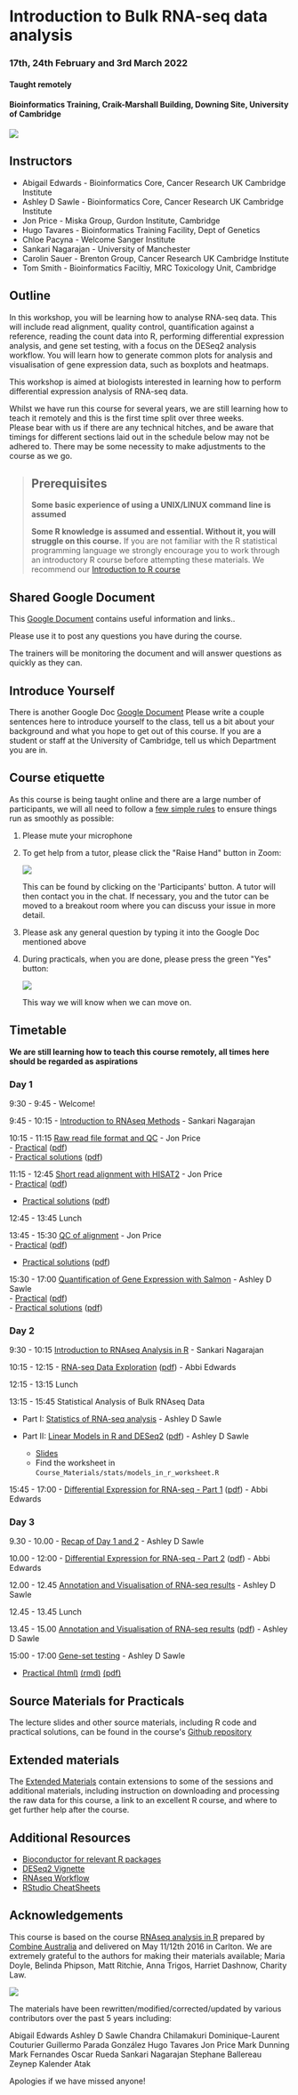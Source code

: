 # Introduction to Bulk RNA-seq data analysis
### 17th, 24th February and 3rd March 2022
#### Taught remotely
#### Bioinformatics Training, Craik-Marshall Building, Downing Site, University of Cambridge

![](Bulk_RNAseq_Course_Base/images/CRUK_Cambridge_Major_Centre_logo.jpg)

## Instructors

* Abigail Edwards - Bioinformatics Core, Cancer Research UK Cambridge Institute
* Ashley D Sawle - Bioinformatics Core, Cancer Research UK Cambridge Institute
* Jon Price - Miska Group, Gurdon Institute, Cambridge
* Hugo Tavares - Bioinformatics Training Facility, Dept of Genetics
* Chloe Pacyna - Welcome Sanger Institute
* Sankari Nagarajan - University of Manchester
* Carolin Sauer - Brenton Group, Cancer Research UK Cambridge Institute
* Tom Smith - Bioinformatics Faciltiy, MRC Toxicology Unit, Cambridge


## Outline

In this workshop, you will be learning how to analyse RNA-seq data. This will
include read alignment, quality control, quantification against a reference,
reading the count data into R, performing differential expression analysis, and
gene set testing, with a focus on the DESeq2 analysis workflow. You will learn
how to generate common plots for analysis and visualisation of gene expression
data, such as boxplots and heatmaps.

This workshop is aimed at biologists interested in learning how to perform
differential expression analysis of RNA-seq data.

Whilst we have run this course for several years, we are still learning how to
teach it remotely and this is the first time split over three weeks.  
Please bear with us if there are any technical hitches, and
be aware that timings for different sections laid out in the schedule below may
not be adhered to. There may be some necessity to make adjustments to the course
as we go.

> ## Prerequisites
>
> __**Some basic experience of using a UNIX/LINUX command line is assumed**__
>
> __**Some R knowledge is assumed and essential. Without it, you
> will struggle on this course.**__
> If you are not familiar with the R statistical programming language we
> strongly encourage you to work through an introductory R course before
> attempting these materials.
> We recommend our [Introduction to R course](https://bioinformatics-core-shared-training.github.io/r-intro/)

## Shared Google Document

This
[Google Document](https://docs.google.com/document/d/1minSG0F72YCeObH9jntjZO1DgLF8jsyzu23hdJP5tZ8/edit) contains useful information and links..

Please use it to post any questions you have during the course.

The trainers will be monitoring the document and will answer questions as quickly
as they can.

## Introduce Yourself

There is another Google Doc
[Google Document](https://docs.google.com/document/d/16W723pDWTUAsTmsjF29L3bOTxIv7i3NVAr1ST1ugPfk/edit)
Please write a couple sentences here to introduce yourself to the class, tell
us a bit about your background and what you hope to get out of this course.  If
you are a student or staff at the University of Cambridge, tell us which
Department you are in.


## Course etiquette

As this course is being taught online and there are a large number of participants,
we will all need to follow a [few simple rules](https://docs.google.com/presentation/d/e/2PACX-1vQv9nTlsdRC9iZJU138tLL1jrwNoryp8P-FnXxb_ugOOWjbav4QHTLYLLZj2KK4kTO0_3x3VlzSdrUu/pub?start=false&loop=false&delayms=3000) to ensure things run as smoothly as possible:

1. Please mute your microphone

2. To get help from a tutor, please click the "Raise Hand" button in Zoom:

    ![](Bulk_RNAseq_Course_Base/images/raise_hand.png)

   This can be found by clicking on the 'Participants' button. A tutor will
   then contact you in the chat. If necessary, you and the tutor can be moved
   to a breakout room where you can discuss your issue in more detail.

3. Please ask any general question by typing it into the Google Doc mentioned above

4. During practicals, when you are done, please press the green "Yes" button:

    ![](Bulk_RNAseq_Course_Base/images/yes_button.png)

   This way we will know when we can move on.

## Timetable

**We are still learning how to teach this course remotely, all times here should be
regarded as aspirations**

### Day 1

9:30 - 9:45 - Welcome! <!-- Abbi -->

9:45 - 10:15 - [Introduction to RNAseq
Methods](Bulk_RNAseq_Course_Base/Markdowns/01_Introduction_to_RNAseq_Methods.html) - Sankari Nagarajan

10:15 - 11:15 [Raw read file format and
QC](Bulk_RNAseq_Course_Base/Markdowns/02_FastQC_introduction.html)  - Jon Price  
    - [Practical](Bulk_RNAseq_Course_Base/Markdowns/02_FastQC_practical.html) ([pdf](Bulk_RNAseq_Course_Base/Markdowns/02_FastQC_practical.pdf))   
    - [Practical solutions](Bulk_RNAseq_Course_Base/Markdowns/02_FastQC_practical.Solutions.html) ([pdf](Bulk_RNAseq_Course_Base/Markdowns/02_FastQC_practical.Solutions.pdf))  

11:15 - 12:45 [Short read alignment with
HISAT2](Bulk_RNAseq_Course_Base/Markdowns/03_Alignment_with_HISAT2_introduction.html) - Jon Price  
    - [Practical](Bulk_RNAseq_Course_Base/Markdowns/03_Alignment_with_HISAT2_practical.html)  ([pdf](Bulk_RNAseq_Course_Base/Markdowns/03_Alignment_with_HISAT2_practical.pdf))    
  - [Practical solutions](Bulk_RNAseq_Course_Base/Markdowns/03_Alignment_with_HISAT2_practical.Solutions.html) ([pdf](Bulk_RNAseq_Course_Base/Markdowns/03_Alignment_with_HISAT2_practical.Solutions.pdf))

12:45 - 13:45 Lunch

13:45 - 15:30 [QC of alignment](Bulk_RNAseq_Course_Base/Markdowns/04_QC_of_aligned_reads_introduction.html) - Jon Price  
    - [Practical](Bulk_RNAseq_Course_Base/Markdowns/04_QC_of_aligned_reads_practical.html) ([pdf](Bulk_RNAseq_Course_Base/Markdowns/04_QC_of_aligned_reads_practical.pdf))  
  - [Practical solutions](Bulk_RNAseq_Course_Base/Markdowns/04_QC_of_aligned_reads_practical.Solutions.html) ([pdf](Bulk_RNAseq_Course_Base/Markdowns/04_QC_of_aligned_reads_practical.Solutions.pdf))

15:30 - 17:00 [Quantification of Gene Expression with Salmon](Bulk_RNAseq_Course_Base/Markdowns/05_Quantification_with_Salmon_introduction.html) - Ashley D Sawle  
    - [Practical](Bulk_RNAseq_Course_Base/Markdowns/05_Quantification_with_Salmon_practical.html)  ([pdf](Bulk_RNAseq_Course_Base/Markdowns/05_Quantification_with_Salmon_practical.pdf))  
    - [Practical solutions](Bulk_RNAseq_Course_Base/Markdowns/05_Quantification_with_Salmon_practical.Solutions.html) ([pdf](Bulk_RNAseq_Course_Base/Markdowns/05_Quantification_with_Salmon_practical.Solutions.pdf))

### Day 2

9:30 - 10:15  [Introduction to RNAseq Analysis in
R](Bulk_RNAseq_Course_Base/Markdowns/06_Introduction_to_RNAseq_Analysis_in_R.html) - Sankari Nagarajan  

10:15 - 12:15 - [RNA-seq
Data Exploration](Bulk_RNAseq_Course_Base/Markdowns/07_Data_Exploration.html) ([pdf](Bulk_RNAseq_Course_Base/Markdowns/07_Data_Exploration.pdf)) - Abbi Edwards   
  <!-- - [Practical solutions](Bulk_RNAseq_Course_Base/Markdowns/07_Data_Exploration.Solutions.html) ([pdf](Bulk_RNAseq_Course_Base/Markdowns/07_Data_Exploration.Solutions.pdf))   
    [Live script](live_scripts/Data_exploration.R) -->

12:15 - 13:15 Lunch

13:15 - 15:45 Statistical Analysis of Bulk RNAseq Data

- Part I: [Statistics of RNA-seq analysis](https://docs.google.com/presentation/d/1cQmJ41AC7Xw2kvt5xiJBIHU4uqJonjH0TNURUkzWZCQ/edit?usp=sharing) - Ashley D Sawle

- Part II: [Linear Models in R and DESeq2](Bulk_RNAseq_Course_Base/Markdowns/09_Linear_Models.html) ([pdf](Bulk_RNAseq_Course_Base/Markdowns/09_Linear_Models.pdf)) - Ashley D Sawle  
    - [Slides](https://docs.google.com/presentation/d/1FTP_gdOQ7sBQWZqTbkB97uUzZ57O9FTyVTgfQrqHPeg/edit?usp=sharing) <!-- ([live whiteboard used during lecture](https://jamboard.google.com/d/1lWsGcrH6uihB0A9OIIZ9P-DbdrS2oUOZPl2EdpcZGJM/edit?usp=sharing)) -->
    - Find the worksheet in `Course_Materials/stats/models_in_r_worksheet.R`


15:45 - 17:00 - [Differential Expression for RNA-seq - Part 1](Bulk_RNAseq_Course_Base/Markdowns/10_DE_analysis_with_DESeq2_part1.html)
([pdf](Bulk_RNAseq_Course_Base/Markdowns/10_DE_analysis_with_DESeq2_part1.pdf)) - Abbi Edwards
<!-- [Live script](live_scripts/DESeq2_liveScript_part1.R) -->

### Day 3

9.30 - 10.00 - [Recap of Day 1 and 2](https://docs.google.com/presentation/d/1XBfQ7ryZlLUuFOBEtwmmuzbB4sp_efaHvSi6Fab7sPs/edit?usp=sharing) - Ashley D Sawle

10.00 - 12:00 - [Differential Expression for RNA-seq - Part 2](Bulk_RNAseq_Course_Base/Markdowns/10_DE_analysis_with_DESeq2_part2.html) ([pdf](Bulk_RNAseq_Course_Base/Markdowns/10_DE_analysis_with_DESeq2_part2.pdf)) - Abbi Edwards   
  <!--   - [practical solutions](Bulk_RNAseq_Course_Base/Markdowns/10_DE_analysis_with_DESeq2.Solutions.html) ([pdf](Bulk_RNAseq_Course_Base/Markdowns/10_DE_analysis_with_DESeq2.Solutions.pdf))  
     - [live script](live_scripts/DeSeq2_2.R)
     - [extra models plots](Bulk_RNAseq_Course_Base/additional_scripts_and_materials/Expl_all.pdf) -->

12.00 - 12.45 [Annotation and Visualisation of RNA-seq results](Bulk_RNAseq_Course_Base/Markdowns/11_Annotation_and_Visualisation.html) - Ashley D Sawle

12.45 - 13.45 Lunch

13.45 - 15.00 [Annotation and Visualisation of RNA-seq
results](Bulk_RNAseq_Course_Base/Markdowns/11_Annotation_and_Visualisation.html) ([pdf](Bulk_RNAseq_Course_Base/Markdowns/11_Annotation_and_Visualisation.pdf)) - Ashley D Sawle   
  <!-- - [practical solutions](Bulk_RNAseq_Course_Base/Markdowns/11_Annotation_and_Visualisation_Solutions.html)   -->
  <!-- - [live script](live_scripts/day3_vis_anno_v1.0.R) -->

15:00 - 17:00 [Gene-set testing](Bulk_RNAseq_Course_Base/Markdowns/12_Gene_set_testing_introduction.html) - Ashley D Sawle
   - [Practical (html)](Bulk_RNAseq_Course_Base/Markdowns/12_Gene_set_testing.html) [(rmd)](Bulk_RNAseq_Course_Base/Markdowns/12_Gene_set_testing.Rmd) [(pdf)](Bulk_RNAseq_Course_Base/Markdowns/12_Gene_set_testing.pdf)
<!--   - [Practical solutions (html)](Bulk_RNAseq_Course_Base/Markdowns/12_Gene_set_testing.Solutions.html) [(rmd)](Bulk_RNAseq_Course_Base/Markdowns/12_Gene_set_testing.Solutions.Rmd) [(pdf)](Bulk_RNAseq_Course_Base/Markdowns/12_Gene_set_testing.Solutions.pdf) -->

<!-- Goodbye: Abbi -->

## Source Materials for Practicals

The lecture slides and other source materials, including R code and
practical solutions, can be found in the course's [Github
repository](https://github.com/bioinformatics-core-shared-training/Bulk_RNASeq_Course_Nov21)

## Extended materials

The [Extended Materials](Extended_index.md) contain extensions to some of the
sessions and additional materials, including instruction on downloading and
processing the raw data for this course, a link to an excellent R course, and
where to get further help after the course.

## Additional Resources

* [Bioconductor for relevant R packages](https://bioconductor.org/)
* [DESeq2 Vignette](https://bioconductor.org/packages/release/bioc/vignettes/DESeq2/inst/doc/DESeq2.html)  
* [RNAseq Workflow](http://master.bioconductor.org/packages/release/workflows/vignettes/rnaseqGene/inst/doc/rnaseqGene.html)  
* [RStudio CheatSheets](https://rstudio.com/resources/cheatsheets/)

## Acknowledgements

This course is based on the course [RNAseq analysis in
R](http://combine-australia.github.io/2016-05-11-RNAseq/) prepared by [Combine
Australia](https://combine.org.au/) and delivered on May 11/12th 2016 in
Carlton. We are extremely grateful to the authors for making their materials
available; Maria Doyle, Belinda Phipson, Matt Ritchie, Anna Trigos, Harriet
Dashnow, Charity Law.

![](Bulk_RNAseq_Course_Base/images/combine_banner_small.png)

The materials have been rewritten/modified/corrected/updated by various
contributors over the past 5 years including:

Abigail Edwards
Ashley D Sawle
Chandra Chilamakuri
Dominique-Laurent Couturier
Guillermo Parada González
Hugo Tavares
Jon Price
Mark Dunning
Mark Fernandes
Oscar Rueda
Sankari Nagarajan
Stephane Ballereau
Zeynep Kalender Atak

Apologies if we have missed anyone!
